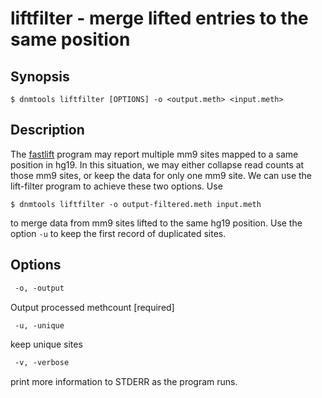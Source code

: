 # liftfilter - merge lifted entries to the same position

## Synopsis
```shell
$ dnmtools liftfilter [OPTIONS] -o <output.meth> <input.meth>
```

## Description

The [fastlift](../fastlift) program may report multiple mm9
sites mapped to a same position in hg19.  In this situation, we may
either collapse read counts at those mm9 sites, or keep the data for
only one mm9 site. We can use the lift-filter program to achieve these
two options. Use

```shell
$ dnmtools liftfilter -o output-filtered.meth input.meth
```

to merge data from mm9 sites lifted to the same hg19 position. Use the
option `-u` to keep the first record of duplicated sites.

## Options

```txt
 -o, -output
```
Output processed methcount [required]
```txt
 -u, -unique
```
 keep unique sites
```txt
 -v, -verbose
```
print more information to STDERR as the program runs.
